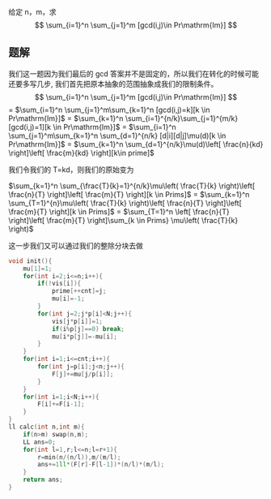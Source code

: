 给定 n，m，求
$$
\sum_{i=1}^n \sum_{j=1}^m [gcd(i,j)\in Pr\mathrm{Im}]
$$

## 题解
我们这一题因为我们最后的 gcd 答案并不是固定的，所以我们在转化的时候可能还要多写几步, 我们首先把原本抽象的范围抽象成我们的限制条件。
$$
\sum_{i=1}^n \sum_{j=1}^m [gcd(i,j)\in Pr\mathrm{Im}]
$$
= $\sum_{i=1}^n \sum_{j=1}^m\sum_{k=1}^n [gcd(i,j)=k][k \in Pr\mathrm{Im}]$
= $\sum_{k=1}^n \sum_{i=1}^{n/k}\sum_{j=1}^{m/k} [gcd(i,j)=1][k \in Pr\mathrm{Im}]$
= $\sum_{i=1}^n \sum_{j=1}^m\sum_{k=1}^n \sum_{d=1}^{n/k} [d|i][d|j]\mu(d)[k \in Pr\mathrm{Im}]$
= $\sum_{k=1}^n \sum_{d=1}^{n/k}\mu(d)\left[ \frac{n}{kd} \right]\left[ \frac{m}{kd} \right][k\in prime]$

我们令我们的 T=kd，则我们的原始变为

$\sum_{k=1}^n \sum_{\frac{T}{k}=1}^{n/k}\mu\left( \frac{T}{k} \right)\left[ \frac{n}{T} \right]\left[ \frac{m}{T} \right][k \in Prims]$
= $\sum_{k=1}^n \sum_{T=1}^{n}\mu\left( \frac{T}{k} \right)\left[ \frac{n}{T} \right]\left[ \frac{m}{T} \right][k \in Prims]$
= $\sum_{T=1}^n \left[ \frac{n}{T} \right]\left[ \frac{m}{T} \right]\sum_{k \in Prims} \mu\left( \frac{T}{k} \right)$

这一步我们又可以通过我们的整除分块去做
```cpp
void init(){
	mu[1]=1;
	for(int i=2;i<=n;i++){
		if(!vis[i]){
			prime[++cnt]=j;
			mu[i]=-1; 
		}
		for(int j=2;j*p[i]<N;j++){
			vis[j*p[i]]=1;
			if(i%p[j]==0) break;
			mu[i*p[j]]=-mu[i];
		}
	}
	for(int i=1;i<=cnt;i++){
		for(int j=p[i];j<n;j++){
			F[j]+=mu[j/p[i]];
		}
	}
	for(int i=1;i<N;i++){
		F[i]+=F[i-1];
	}
}
ll calc(int n,int m){
	if(n>m) swap(n,m);
	LL ans=0;
	for(int l=1,r;l<=n;l=r+1){
		r=min(n/(n/l)),m/(m/l);
		ans+=1ll*(F[r]-F[l-1])*(n/l)*(m/l);
	}
	return ans;
}
```